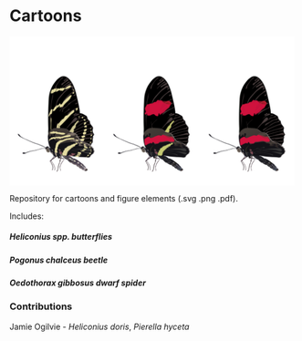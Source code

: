 # Cartoons

<img src="https://github.com/StevenVB12/Cartoons/blob/master/Heliconius/Heliconius_fancy.svg" alt="Heliconius_fancy" width="500" align="center"></p>

Repository for cartoons and figure elements (.svg .png .pdf).

Includes:

##### *Heliconius spp.* butterflies
##### *Pogonus chalceus* beetle
##### *Oedothorax gibbosus* dwarf spider

### Contributions

Jamie Ogilvie - *Heliconius doris*, *Pierella hyceta*
